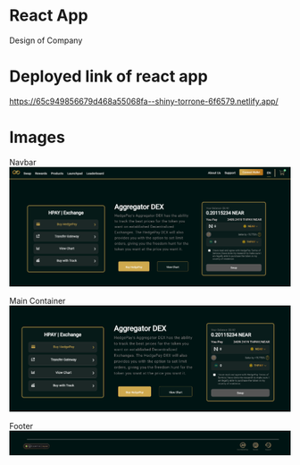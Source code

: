 # React App

Design of Company

# Deployed link of react app
https://65c949856679d468a55068fa--shiny-torrone-6f6579.netlify.app/

# Images 

Navbar
![Navbar](image.png)

Main Container
![Main Container](image-1.png)

Footer
![Footer](image-2.png)
